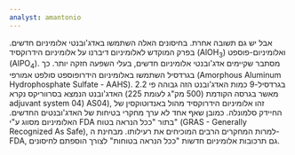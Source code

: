 ```yaml
---
analyst: amantonio
---
```


אבל יש גם תשובה אחרת. בחיסונים האלה השתמשו באדג'ובנטי אלומיניום חדשים. בפרק המוקדש לאלומיניום דיברנו על אלומיניום הידרוקסיד (AlOH<sub>3</sub>) ואלומיניום-פוספט (AlPO<sub>4</sub>). מסתבר שקיימים אדג'ובנטי אלומיניום חדשים, בעלי השפעה חזקה יותר.
כך בגרדסיל השתמשו באלומיניום הידרופוספט סולפט אמורפי (Amorphous Aluminum Hydrophosphate Sulfate - AAHS). בגרדסיל-9 כמות האדג'ובנט הזה גבוהה פי 2.2 מאשר בגרסה הקודמת (500 מק"ג לעומת 225)
האדג'ובנט הנמצא בסרווריקס נקרא adjuvant system 04) AS04), זהו אלומיניום הידרוקסיד מהול באנדוטוקסין של החיידק סלמונלה.
כמובן שאף אחד לא ערך מחקרי בטיחות של האדג'ובנטים החדשים. האלומיניום מסווג ע"י FDA בתור "ככל הנראה בטוח" (GRAS - Generally Recognized As Safe), למרות המחקרים הרבים המוכיחים את רעילותו. מבחינת ה-FDA, גם תרכובות אלומיניום חדשות "ככל הנראה בטוחות" לצורך הוספתם לחיסונים.
